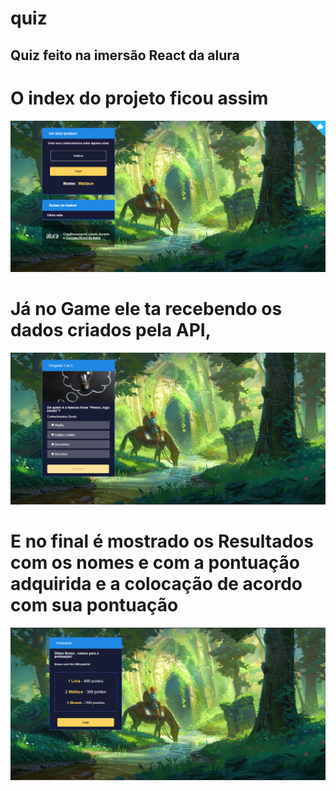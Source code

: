 # quiz
## Quiz feito na imersão React da alura

# O index do projeto ficou assim

![index foto](https://github.com/Kollen22/Quiz/blob/main/FrontQuiz/images/index.png)

# Já no Game ele ta recebendo os dados criados pela API,

![quiz foto](https://github.com/Kollen22/Quiz/blob/main/FrontQuiz/images/quiz.png)

# E no final é mostrado os Resultados com os nomes e com a pontuação adquirida e a colocação de acordo com sua pontuação

![result foto](https://github.com/Kollen22/Quiz/blob/main/FrontQuiz/images/punt.png)
